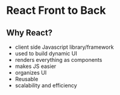 # React Front to Back

## Why React?

- client side Javascript library/framework
- used to build dynamic UI
- renders everything as components
- makes JS easier
- organizes UI
- Reusable
- scalability and efficiency
